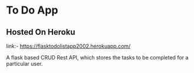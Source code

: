 # To Do App
## Hosted On Heroku
link:- https://flasktodolistapp2002.herokuapp.com/

A flask based CRUD Rest API, which stores the tasks to be completed for a particular user.

